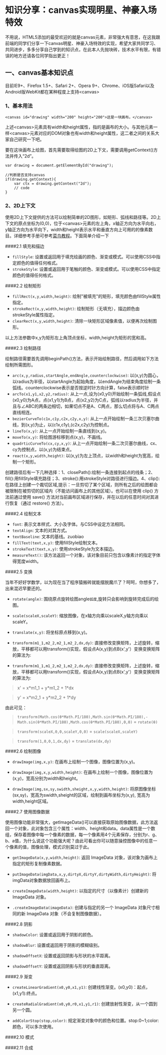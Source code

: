 # 知识分享：canvas实现明星、神豪入场特效

不用说，HTML5添加的最受欢迎的就是canvas元素，非常强大有意思，在这我跟前端的同学们分享一下canvas明星、神豪入场特效的实现，希望大家共同学习、共同进步，多多分享自己学到的知识点，在此本人先抛块砖，技术水平有限，有错误的地方还请各位同学指出更正！

## 一、canvas基本知识点

目前IE9+、Firefox 1.5+、Safari 2+、Opera 9+、Chrome、iOS版Safari以及Android版WebKit都在某种程度上支持\<canvas>

### 1、基本用法

```
<canvas id="drawing" width="200" height="200">这是一块画布。</canvas>
```
上述\<canvas>元素具有width和height属性，指的是画布的大小。与其他元素一样\<canvas>元素对应的DOM对象也有width和height属性，这二者之间的关系大家自己研究一下吧。

要在这块画布上绘图，首先需要取得绘图的2D上下文，需要调用getContext()方法并传入“2d”。

```
var drawing = document.getElementById("drawing");

//判断是否支持canvas
if(drawing.getContext){
    var ctx = drawing.getContext("2d");
    // code
}
```
 
### 2、2D上下文

使用2D上下文提供的方法可以绘制简单的2D图形，如矩形、弧线和路径等。2D上下文的原点坐标为(0,0)，位于\<canvas>元素的左上角，x轴正方向为水平向右，y轴正方向为水平向下，width和height表示水平和垂直方向上可用的的像素数目。详细参考手册可参考[菜鸟教程](http://www.runoob.com/tags/ref-canvas.html)。下面简单介绍一下

####2.1 填充和描边

* `fillStyle`: 设置或返回用于填充绘画的颜色、渐变或模式。可以使用CSS中指定颜色的值得任何格式。
* `strokeStyle`: 设置或返回用于笔触的颜色、渐变或模式。可以使用CSS中指定颜色的值得任何格式。

####2.2 绘制矩形

* `fillRect(x,y,width,height)`: 绘制"被填充"的矩形，填充颜色由fillStyle属性指定。
* `strokeRect(x,y,width,height)`:	绘制矩形（无填充），描边颜色由strokeStyle属性指定。
* `clearRect(x,y,width,height)`: 清除一块矩形区域像素值，以便再次绘制图形。

以上方法参数中x,y为矩形左上角顶点坐标，width,height为矩形的宽和高。

####2.3 绘制路径

绘制路径需要首先调用beginPath()方法，表示开始绘制路径，然后调用如下方法绘制所需图形。
* `arc(x,y,radius,startAngle,endAngle,counterclockwise)`: 以(x,y)为圆心，以radius为半径，以startAngle为起始角度，以endAngle为结束角度绘制一条弧线。counterclockwise表示是否按逆时针方向计算，false表示顺时针
* `arcTo(x1,y1,x2,y2,radius)`: 从上一点,设为(x0,y0)开始绘制一条弧线,假设点(x0,y0)为A点，点(x1,y1)为B点，点(x2,y2)为C点，弧线以radius为半径，并且与∠ABC的两条边相切，如果切点不是A、C两点，那么切点将与A、C两点直线相连。
* `bezierCurveTo(c1x,c1y,c2x,c2y,x,y)`: 从上一点开始绘制一条三次贝塞尔曲线，到(x,y)为止，以(c1x,c1y),(c2x,c2y)为控制点。
* `lineTo(x,y)`: 从上一点开始绘制一条直线到(x,y)。
* `moveTo(x,y)`: 将绘图游标移到点(x,y)，不画线。
* `quadrticCurveTo(cx,cy,x,y)`: 从上一点开始绘制一条二次贝塞尔曲线，cx、cy为控制点，以(x,y)为结束点。
* `react(x,y,width,height)`: 以(x,y)为左上顶点，以width和height为宽高，绘制一个矩形。

创建路径后有一下几种选择：1、closePath():绘制一条连接到起点的线条；2、fill():用fillStyle填充路径；3、stroke():用strokeStyle对路径进行描边。4、clip():在路径上创建一个裁切区域,提示：一旦剪切了某个区域，则所有之后的绘图都会被限制在被剪切的区域内（不能访问画布上的其他区域）。也可以在使用 clip() 方法前通过使用 save() 方法对当前画布区域进行保存，并在以后的任意时间对其进行恢复（通过 restore() 方法）。

####2.4 绘制文本

* `font`: 表示文本样式、大小及字体。与CSS中设定方法相同。
* `textAlign`: 文本的对其方式。
* `textBaseline`: 文本的基线。zuobiao
* `fillText(text,x,y)`: 使用fillStyle绘制文本。
* `strokeText(text,x,y)`: 使用strokeStyle为文本描边。
* `measureText()`: 该方法返回一个对象，该对象目前只包含以像素计的指定字体得宽度width。

####2.5 变换

当年不好好学数学，以为现在当了程序猿搬砖就能摆脱魔爪了？呵呵，你想多了，出来混迟早要还的。

* `rotate(angle)`: 围绕原点旋转绘图angle`弧度`,旋转只会影响到旋转完成后的绘图。
* `scale(scaleX,scaleY)`: 缩放图像，在x轴方向乘以scaleX,y轴方向乘以scaleY。
* `translate(x,y)`: 将坐标原点移到(x,y)。
* `transform(m1_1,m2_2,m2_1,m2_2,dx,dy)`: 直接修改变换矩阵，上述旋转，缩放，平移都可以用transform()实现，假设点A(x,y)到点B(x',y'）变换变换矩阵的算法为:

* `transform(m1_1,m1_2,m2_1,m2_2,dx,dy)`: 直接修改变换矩阵，上述旋转，缩放，平移都可以用transform()实现，假设点A(x,y)到点B(x',y'）变换变换矩阵的算法为:

> x' = x\*m1_1 + y\*m1_2 + 1\*dx

> y' = x\*m2_1 + y\*m2_2 + 1\*dy

由此可见：

> `transform(Math.cos(θ*Math.PI/180),Math.sin(θ*Math.PI/180),-Math.sin(θ*Math.PI/180),Math.cos(θ*Math.PI/180),0,0)` = `rotate(θ)`

> `transform(scaleX,0,0,scaleY,0,0)` = `scale(scaleX,scaleY)`

> `transform(1,0,0,1,dx,dy)` = `translate(dx,dy)`


####2.6 绘制图像

* `drawImage(img,x,y)`: 在画布上绘制一个图像，图像位置为(x,y)。

* `drawImage(img,x,y,width,height)`: 在画布上绘制一个图像，图像位置为(x,y)，宽高分别为width和height。

* `drawImage(img,sx,sy,swidth,sheight,x,y,width,height)`: 将原图像坐标(sx,sy)，宽高为swidth,sheight的区域，绘制到画布坐标为(x,y), 宽高为width,height区域。

####2.7 使用图像数据

使用图像功能非常强大，getImageData()可以直接获取原始图像数据，此方法返回一个对象，此对象包含三个属性：width、height和data。data属性是一个数组，保存着图像中每一个像素的数据，每一个像素用4个元素保存，分别为r、g、b、a值，为什么说这个功能强大呢？由此可看出你可以随意操控图像中的任意一个像素的值，图像处理，模式识别莫过于此。

* `getImageData(x,y,width,height)`: 返回 ImageData 对象，该对象为画布上指定的矩形复制像素数据。

* `putImageData(imgData,x,y,dirtyX,dirtyY,dirtyWidth,dirtyHeight)`: 将imgData对象数据放回画布上。

* `createImageData(width,height)`: 以指定的尺寸（以像素计）创建新的 ImageData 对象。

* `.createImageData(imageData)`: 创建与指定的另一个 ImageData 对象尺寸相同的新 ImageData 对象（不会复制图像数据）。


####2.8 阴影

* `shadowColor`: 设置或返回用于阴影的颜色。

* `shadowBlur`: 设置或返回用于阴影的模糊级别。

* `shadowOffsetX`: 设置或返回阴影与形状的水平距离。

* `shadowOffsetY`: 设置或返回阴影与形状的垂直距离。

####2.9 渐变

* `createLinearGradient(x0,y0,x1,y1)`: 创建线性渐变。(x0,y0)：起点，(x1,y1):终点。

* `createRadialGradient(x0,y0,r0,x1,y1,r1)`: 创建放射性渐变，从一个圆到另一个圆。

* `addColorStop(stop,color)`: 规定渐变对象中的颜色和位置。stop:0~1;color:颜色，可以多次使用。
 
####2.10 模式



####2.11 合成


